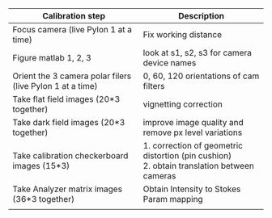 | Calibration step                                          | Description                                                  |
| --------------------------------------------------------- | ------------------------------------------------------------ |
| Focus camera (live Pylon 1 at a time)                     | Fix working distance                                         |
| Figure matlab 1, 2, 3                                     | look at s1, s2, s3 for camera device names                   |
| Orient the 3 camera polar filers (live Pylon 1 at a time) | 0, 60, 120 orientations of cam filters                       |
| Take flat field images (20*3 together)                    | vignetting correction                                        |
| Take dark field images (20*3 together)                    | improve image quality and remove px level variations         |
| Take calibration checkerboard images (15*3)               | 1. correction of geometric distortion (pin cushion) <br />2. obtain translation between cameras |
| Take Analyzer matrix images (36*3 together)               | Obtain Intensity to Stokes Param mapping                     |
|                                                           |                                                              |